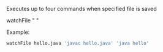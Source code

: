 Executes up to four commands when specified file is saved

watchFile "<fileToWatch> <command1> <command2> <command3> <command4>"

Example:

```sh
watchFile hello.java 'javac hello.java' 'java hello'
```
